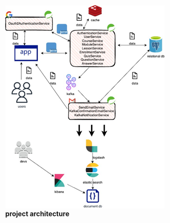 ![Screen1](https://github.com/kirinho/course-flow-management-system/blob/main/images/architecture.jpg?raw=true)  
**project architecture**  
--- 
